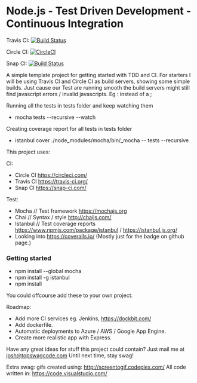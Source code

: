 # Node.js - Test Driven Development - Continuous Integration

Travis CI:
[![Build Status](https://travis-ci.org/kiksen1987/Node-TDD-CI.svg?branch=master)](https://travis-ci.org/kiksen1987/Node-TDD-CI)

Circle CI:
[![CircleCI](https://circleci.com/gh/kiksen1987/Node-TDD-CI.svg?style=svg)](https://circleci.com/gh/kiksen1987/Node-TDD-CI)

Snap CI:
[![Build Status](https://snap-ci.com/kiksen1987/Node-TDD-CI/branch/master/build_image)](https://snap-ci.com/kiksen1987/Node-TDD-CI/branch/master)

A simple template project for getting started with TDD and CI.
For starters I will be using Travis CI and Circle CI as build servers, showing some simple builds.
Just cause our Test are running smooth the build servers might still find javascript errors / invalid javascripts.
Eg : instead of a ;

Running all the tests in tests folder and keep watching them 
* mocha tests --recursive --watch

Creating coverage report for all tests in tests folder
* istanbul cover ./node_modules/mocha/bin/_mocha -- tests --recursive

This project uses:

CI:
* Circle CI https://circleci.com/
* Travis CI https://travis-ci.org/ 
* Snap CI https://snap-ci.com/

Test:
* Mocha // Test framework https://mochajs.org
* Chai // Syntax / style http://chaijs.com/
* Istanbul // Test coverage reports https://www.npmjs.com/package/istanbul / https://istanbul.js.org/
* Looking into https://coveralls.io/ (Mostly just for the badge on github page.)


### Getting started

* npm install --global mocha
* npm install -g istanbul
* npm install

You could offcourse add these to your own project.

Roadmap:
* Add more CI services eg. Jenkins, https://dockbit.com/
* Add dockerfile.
* Automatic deployments to Azure / AWS / Google App Engine.
* Create more realistic app with Express.

Have any great ideas for stuff this project could contain?
Just mail me at josh@topswagcode.com
Until next time, stay swag!


Extra swag:
gifs created using: http://screentogif.codeplex.com/
All code written in: https://code.visualstudio.com/ 